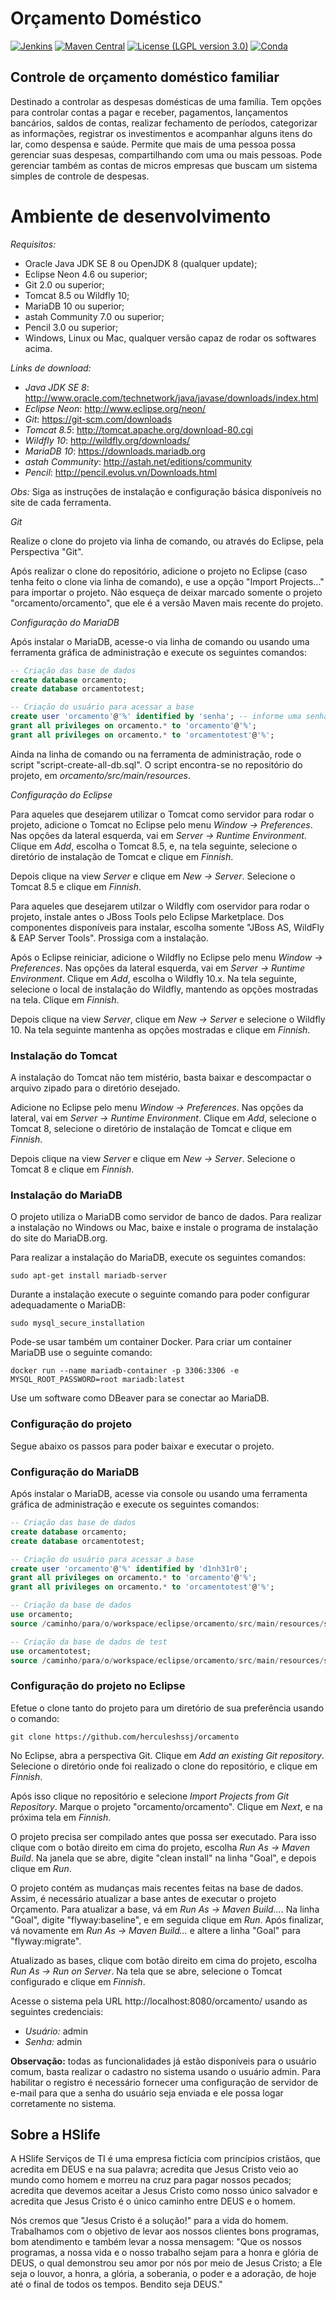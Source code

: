 Orçamento Doméstico
===================

[![Jenkins](https://img.shields.io/jenkins/s/https/jenkins.qa.ubuntu.com/view/Precise/view/All%20Precise/job/precise-desktop-amd64_default.svg)]()
[![Maven Central](https://img.shields.io/maven-central/v/org.apache.maven/apache-maven.svg)]()
[![License (LGPL version 3.0)](https://img.shields.io/badge/license-GNU%20LGPL%20version%203.0-green.svg)](http://opensource.org/licenses/LGPL-3.0)
[![Conda](https://img.shields.io/conda/pn/conda-forge/python.svg)]()


Controle de orçamento doméstico familiar
-----------------------------------------

Destinado a controlar as despesas domésticas de uma família. Tem opções para controlar contas a pagar e receber, pagamentos, lançamentos bancários, saldos de contas, realizar fechamento de períodos, categorizar as informações, registrar os investimentos e acompanhar alguns itens do lar, como despensa e saúde. Permite que mais de uma pessoa possa gerenciar suas despesas, compartilhando com uma ou mais pessoas. Pode gerenciar também as contas de micros empresas que buscam um sistema simples de controle de despesas.

# Ambiente de desenvolvimento

*Requisitos:*

* Oracle Java JDK SE 8 ou OpenJDK 8 (qualquer update);
* Eclipse Neon 4.6 ou superior;
* Git 2.0 ou superior;
* Tomcat 8.5 ou Wildfly 10;
* MariaDB 10 ou superior;
* astah Community 7.0 ou superior;
* Pencil 3.0 ou superior;
* Windows, Linux ou Mac, qualquer versão capaz de rodar os softwares acima.

*Links de download:*

* *Java JDK SE 8*: http://www.oracle.com/technetwork/java/javase/downloads/index.html
* *Eclipse Neon*: http://www.eclipse.org/neon/
* *Git*: https://git-scm.com/downloads 
* *Tomcat 8.5*: http://tomcat.apache.org/download-80.cgi
* *Wildfly 10*: http://wildfly.org/downloads/
* *MariaDB 10*: https://downloads.mariadb.org
* *astah Community*: http://astah.net/editions/community
* *Pencil*: http://pencil.evolus.vn/Downloads.html

*Obs:* Siga as instruções de instalação e configuração básica disponíveis no site de cada ferramenta. 

*Git*

Realize o clone do projeto via linha de comando, ou através do Eclipse, pela Perspectiva "Git". 

Após realizar o clone do repositório, adicione o projeto no Eclipse (caso tenha feito o clone via linha de comando), e use a opção "Import Projects..." para importar o projeto. Não esqueça de deixar marcado somente o projeto "orcamento/orcamento", que ele é a versão Maven mais recente do projeto.

*Configuração do MariaDB*

Após instalar o MariaDB, acesse-o via linha de comando ou usando uma ferramenta gráfica de administração e execute os seguintes comandos:

```sql
-- Criação das base de dados
create database orcamento;
create database orcamentotest;

-- Criação do usuário para acessar a base
create user 'orcamento'@'%' identified by 'senha'; -- informe uma senha para o usuário "orcamento"
grant all privileges on orcamento.* to 'orcamento'@'%';
grant all privileges on orcamento.* to 'orcamentotest'@'%';
```

Ainda na linha de comando ou na ferramenta de administração, rode o script "script-create-all-db.sql". O script encontra-se no repositório do projeto, em _orcamento/src/main/resources_.

*Configuração do Eclipse*

Para aqueles que desejarem utilizar o Tomcat como servidor para rodar o projeto, adicione o Tomcat no Eclipse pelo menu *Window -> Preferences*. Nas opções da lateral esquerda, vai em *Server -> Runtime Environment*. Clique em *Add*, escolha o Tomcat 8.5, e, na tela seguinte, selecione o diretório de instalação de Tomcat e clique em *Finnish*.

Depois clique na view *Server* e clique em *New -> Server*. Selecione o Tomcat 8.5 e clique em *Finnish*.

Para aqueles que desejarem utilzar o Wildfly com oservidor para rodar o projeto, instale antes o JBoss Tools pelo Eclipse Marketplace. Dos componentes disponíveis para instalar, escolha somente "JBoss AS, WildFly & EAP Server Tools". Prossiga com a instalação.

Após o Eclipse reiniciar, adicione o Wildfly no Eclipse pelo menu *Window -> Preferences*. Nas opções da lateral esquerda, vai em *Server -> Runtime Environment*. Clique em *Add*, escolha o Wildfly 10.x. Na tela seguinte, selecione o local de instalação do Wildfly, mantendo as opções mostradas na tela. Clique em *Finnish*.

Depois clique na view *Server*, clique em *New -> Server* e selecione o Wildfly 10. Na tela seguinte mantenha as opções mostradas e clique em *Finnish*.





























### Instalação do Tomcat

A instalação do Tomcat não tem mistério, basta baixar e descompactar o arquivo zipado para o diretório desejado.

Adicione no Eclipse pelo menu *Window -> Preferences*. Nas opções da lateral, vai em *Server -> Runtime Environment*. Clique em *Add*, selecione o Tomcat 8, selecione o diretório de instalação de Tomcat e clique em *Finnish*.

Depois clique na view *Server* e clique em *New -> Server*. Selecione o Tomcat 8 e clique em *Finnish*.

### Instalação do MariaDB

O projeto utiliza o MariaDB como servidor de banco de dados. Para realizar a instalação no Windows ou Mac, baixe e instale o programa de instalação do site do MariaDB.org.

Para realizar a instalação do MariaDB, execute os seguintes comandos:

``
sudo apt-get install mariadb-server
``

Durante a instalação execute o seguinte comando para poder configurar adequadamente o MariaDB:

``
sudo mysql_secure_installation
``

Pode-se usar também um container Docker. Para criar um container MariaDB use o seguinte comando:

``
docker run --name mariadb-container -p 3306:3306 -e MYSQL_ROOT_PASSWORD=root mariadb:latest
``

Use um software como DBeaver para se conectar ao MariaDB.

### Configuração do projeto

Segue abaixo os passos para poder baixar e executar o projeto.

### Configuração do MariaDB

Após instalar o MariaDB, acesse via console ou usando uma ferramenta gráfica de administração e execute os seguintes comandos:

```sql
-- Criação das base de dados
create database orcamento;
create database orcamentotest;

-- Criação do usuário para acessar a base
create user 'orcamento'@'%' identified by 'd1nh31r0';
grant all privileges on orcamento.* to 'orcamento'@'%';
grant all privileges on orcamento.* to 'orcamentotest'@'%';

-- Criação da base de dados
use orcamento;
source /caminho/para/o/workspace/eclipse/orcamento/src/main/resources/script-create-all-db.sql;

-- Criação da base de dados de test
use orcamentotest;
source /caminho/para/o/workspace/eclipse/orcamento/src/main/resources/script-create-all-db.sql;
``` 

### Configuração do projeto no Eclipse

Efetue o clone tanto do projeto para um diretório de sua preferência usando o comando:

``
git clone https://github.com/herculeshssj/orcamento
``

No Eclipse, abra a perspectiva Git. Clique em *Add an existing Git repository*. Selecione o diretório onde foi realizado o clone do repositório, e clique em *Finnish*.

Após isso clique no repositório e selecione *Import Projects from Git Repository*. Marque o projeto "orcamento/orcamento". Clique em *Next*, e na próxima tela em *Finnish*.

O projeto precisa ser compilado antes que possa ser executado. Para isso clique com o botão direito em cima do projeto, escolha *Run As -> Maven Build*. Na janela que se abre, digite "clean install" na linha "Goal", e depois clique em *Run*.

O projeto contém as mudanças mais recentes feitas na base de dados. Assim, é necessário atualizar a base antes de executar o projeto Orçamento. Para atualizar a base, vá em *Run As -> Maven Build...*. Na linha "Goal", digite "flyway:baseline", e em seguida clique em *Run*. Após finalizar, vá novamente em *Run As -> Maven Build...* e altere a linha "Goal" para "flyway:migrate".

Atualizado as bases, clique com botão direito em cima do projeto, escolha *Run As -> Run on Server*. Na tela que se abre, selecione o Tomcat configurado e clique em *Finnish*.

Acesse o sistema pela URL http://localhost:8080/orcamento/ usando as seguintes credenciais:

* *Usuário:* admin
* *Senha:* admin

**Observação:** todas as funcionalidades já estão disponíveis para o usuário comum, basta realizar o cadastro no sistema usando o usuário admin. Para habilitar o registro é necessário fornecer uma configuração de servidor de e-mail para que a senha do usuário seja enviada e ele possa logar corretamente no sistema.

Sobre a HSlife
--------------

A HSlife Serviços de TI é uma empresa fictícia com princípios cristãos, que acredita em DEUS e na sua palavra; acredita que Jesus Cristo veio ao mundo como homem e morreu na cruz para pagar nossos pecados; acredita que devemos aceitar a Jesus Cristo como nosso único salvador e acredita que Jesus Cristo é o único caminho entre DEUS e o homem.

Nós cremos que "Jesus Cristo é a solução!" para a vida do homem. Trabalhamos com o objetivo de levar aos nossos clientes bons programas, bom atendimento e também levar a nossa mensagem: "Que os nossos programas, a nossa vida e o nosso trabalho sejam para a honra e glória de DEUS, o qual demonstrou seu amor por nós por meio de Jesus Cristo; a Ele seja o louvor, a honra, a glória, a soberania, o poder e a adoração, de hoje até o final de todos os tempos. Bendito seja DEUS."
